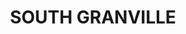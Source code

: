 ---
lastmod: '2025-04-06T06:05:20+00:00'
latitude: -33.85780796
layout: suburb
longitude: 151.0106782
postcode: '2142'
state: NSW
title: SOUTH GRANVILLE
url: /nsw/south-granville/
---